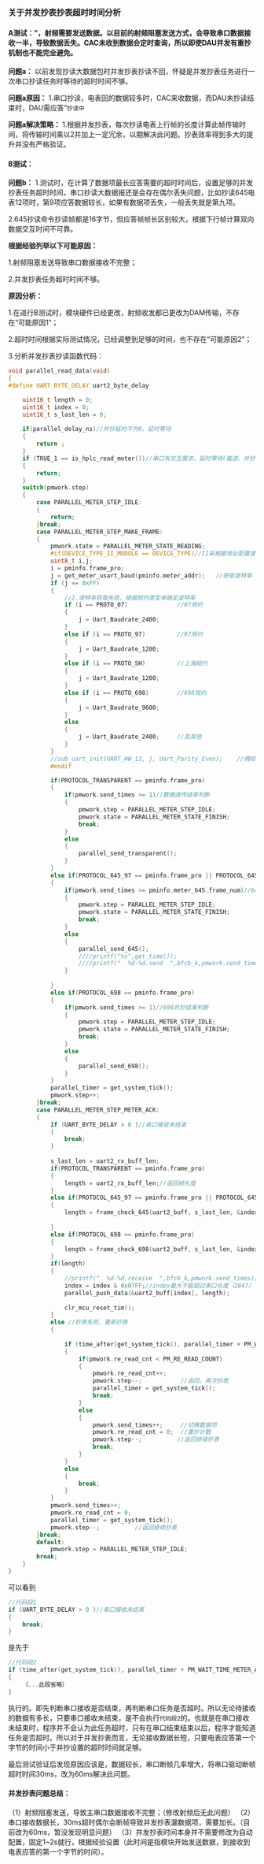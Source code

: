 ### 关于并发抄表抄表超时时间分析


#### A测试：”，射频需要发送数据。以目前的射频阻塞发送方式，会导致串口数据接收一半，导致数据丢失。CAC未收到数据会定时查询，所以即使DAU并发有重抄机制也不能完全避免。
**问题a：**
以前发现抄读大数据包时并发抄表抄读不回，怀疑是并发抄表任务进行一次串口抄读任务时等待的超时时间不够。


**问题a原因：**
1.串口抄读，电表回的数据较多时，CAC来收数据，而DAU未抄读结束时，DAU需应答“`抄读中`

**问题a解决策略：**
1.根据并发抄表，每次抄读电表上行帧的长度计算此帧传输时间，将传输时间乘以2并加上一定冗余，以期解决此问题。抄表效率得到多大的提升并没有严格验证。


#### B测试：
**问题b：**
1.测试时，在计算了数据项最长应答需要的超时时间后，设置足够的并发抄表任务超时时间，串口抄读大数据报还是会存在偶尔丢失问题，比如抄读645电表12项时，第9项应答数据较长，如果有数据项丢失，一般丢失就是第九项。

2.645抄读命令抄读帧都是16字节，但应答帧帧长区别较大，根据下行帧计算双向数据交互时间不可靠。

**根据经验列举以下可能原因：**

1.射频阻塞发送导致串口数据接收不完整；

2.并发抄表任务超时时间不够。


**原因分析：**

1.在进行B测试时，模块硬件已经更改，射频收发都已更改为DAM传输，不存在“可能原因1”；

2.超时时间根据实际测试情况，已经调整到足够的时间，也不存在“可能原因2”；

3.分析并发抄表抄读函数代码：

```C 
void parallel_read_data(void)
{
#define UART_BYTE_DELAY uart2_byte_delay

    uint16_t length = 0;
    uint16_t index = 0;
    uint16_t s_last_len = 0;
    
    if(parallel_delay_ns)//并抄延时不为0，延时等待
    {
        return ;
    }
    if (TRUE_1 == is_hplc_read_meter())//串口有交互需求，延时等待(载波、并抄谁先使用串口谁就优先)
    {
        return;
    }
    switch(pmwork.step)
    {
        case PARALLEL_METER_STEP_IDLE:
        {
            return;
        }break;
        case PARALLEL_METER_STEP_MAKE_FRAME:
        {
            pmwork.state = PARALLEL_METER_STATE_READING;
            #if(DEVICE_TYPE_II_MODULE == DEVICE_TYPE)//II采根据地址配置波特率,注意新版的协议不兼容旧版，需要修改旧版规约宏定义的值
            uint8_t i,j;
            i = pminfo.frame_pro;
            j = get_meter_usart_baud(pminfo.meter_addr);   //获取波特率
            if (j == 0xFF)
            {
                //2.波特率获取失败，根据规约类型来确定波特率
                if (i == PROTO_07)              //07规约
                {
                    j = Uart_Baudrate_2400;
                }
                else if (i == PROTO_97)         //97规约
                {
                    j = Uart_Baudrate_1200;
                }
                else if (i == PROTO_SH)         //上海规约
                {
                    j = Uart_Baudrate_1200;
                }
                else if (i == PROTO_698)        //698规约
                {
                    j = Uart_Baudrate_9600;
                }
                else
                {
                    j = Uart_Baudrate_2400;     //及其他
                }
            }
            //sub_uart_init(UART_HW_13, j, Uart_Parity_Even);    //偶校验
            #endif

            if(PROTOCOL_TRANSPARENT == pminfo.frame_pro)
            {
                if(pmwork.send_times >= 1)//数据透传结束判断
                {
                    pmwork.step = PARALLEL_METER_STEP_IDLE;
                    pmwork.state = PARALLEL_METER_STATE_FINISH;
                    break;
                }
                else
                {
                    parallel_send_transparent();
                }
            }
            else if(PROTOCOL_645_97 == pminfo.frame_pro || PROTOCOL_645_07 == pminfo.frame_pro)
            {
                if(pmwork.send_times >= pminfo.meter_645.frame_num)//645并抄结束判断
                {
                    pmwork.step = PARALLEL_METER_STEP_IDLE;
                    pmwork.state = PARALLEL_METER_STATE_FINISH;
                    break;
                }
                else
                {
                    parallel_send_645();
                    ////printf("%s",get_time());
                    ////printf("  %d-%d.send  ",bfcb_k,pmwork.send_times);
                }
               
            }
            else if(PROTOCOL_698 == pminfo.frame_pro)
            {
                if(pmwork.send_times >= 1)//698并抄结束判断
                {
                    pmwork.step = PARALLEL_METER_STEP_IDLE;
                    pmwork.state = PARALLEL_METER_STATE_FINISH;
                    break;
                }
                else
                {
                    parallel_send_698();
                }
            }
            parallel_timer = get_system_tick();
            pmwork.step++;
        }break;
        case PARALLEL_METER_STEP_METER_ACK:
        {
            if (UART_BYTE_DELAY > 0 )//串口接收未结束
            {
                break;
            }
            
            s_last_len = uart2_rx_buff_len;
            if(PROTOCOL_TRANSPARENT == pminfo.frame_pro)
            {
                length = uart2_rx_buff_len;//返回帧长度
            }
            else if(PROTOCOL_645_97 == pminfo.frame_pro || PROTOCOL_645_07 == pminfo.frame_pro)
            {
                length = frame_check_645(uart2_buff, s_last_len, &index, pminfo.meter_addr);//返回帧长度
                
            }
            else if(PROTOCOL_698 == pminfo.frame_pro)
            {
                length = frame_check_698(uart2_buff, s_last_len, &index, pminfo.meter_addr);//返回帧长度
            }
            if(length)
            {
                //printf("  %d-%d.receive  ",bfcb_k,pmwork.send_times);
                index = index & 0x07FF;//index最大不能超过串口长度（2047）
                parallel_push_data(&uart2_buff[index], length);
                
                clr_mcu_reset_tim();
            }
            else //抄表失败，重新抄表
            {
                
                if (time_after(get_system_tick(), parallel_timer + PM_WAIT_TIME_METER_ACK))
                {
                    if(pmwork.re_read_cnt < PM_RE_READ_COUNT)
                    {
                        pmwork.re_read_cnt++;
                        pmwork.step--;           //返回，再次抄表
                        parallel_timer = get_system_tick();
                        break;
                    }
                    else
                    {
                        pmwork.send_times++;     //切换数据项
                        pmwork.re_read_cnt = 0;  //重抄计数
                        pmwork.step--;          //返回继续抄表
                        break;
                    }
                }
                else            
                {
                    break;                     
                }
            }
            pmwork.send_times++;
            pmwork.re_read_cnt = 0;
            parallel_timer = get_system_tick();
            pmwork.step--;          //返回继续抄表
        }break;
        default:
            pmwork.step = PARALLEL_METER_STEP_IDLE;
        break;
    }
}
```

可以看到
```C 
//代码段1
if (UART_BYTE_DELAY > 0 )//串口接收未结束
{
    break;
}
```
是先于
```C 
//代码段2
if (time_after(get_system_tick(), parallel_timer + PM_WAIT_TIME_METER_ACK))
{
    （...此段省略）
}
```
执行的。即先判断串口接收是否结束，再判断串口任务是否超时。所以无论待接收的数据有多长，只要串口接收未结束，是不会执行`代码段2`的。也就是在串口接收未结束时，程序并不会认为此任务超时，只有在串口结束结束以后，程序才能知道任务是否超时。所以对于并发抄表而言，无论接收数据长短，只要电表应答第一个字节的时间小于并抄设置的超时时间就足够。


最后测试验证后发现原因应该是，数据较长，串口断帧几率增大，将串口驱动断帧超时时间30ms，改为60ms解决此问题。



#### 并发抄表问题总结：
（1）射频阻塞发送，导致主串口数据接收不完整；（修改射频后无此问题）
（2）串口接收数据长，30ms超时偶尔会断帧导致并发抄表漏数据项，需要加长。（目前改为60ms，暂没发现明显问题）
（3）并发抄表时间本身并不需要修改为自动配置，固定1~2s就行，根据经验设置（此时间是指模块开始发送数据，到接收到电表应答的第一个字节的时间）。
